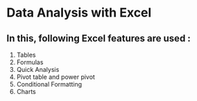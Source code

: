 # Data Analysis with Excel 

## In this, following Excel features are used :
1. Tables
2. Formulas
3. Quick Analysis
5. Pivot table and power pivot
5. Conditional Formatting
6. Charts

